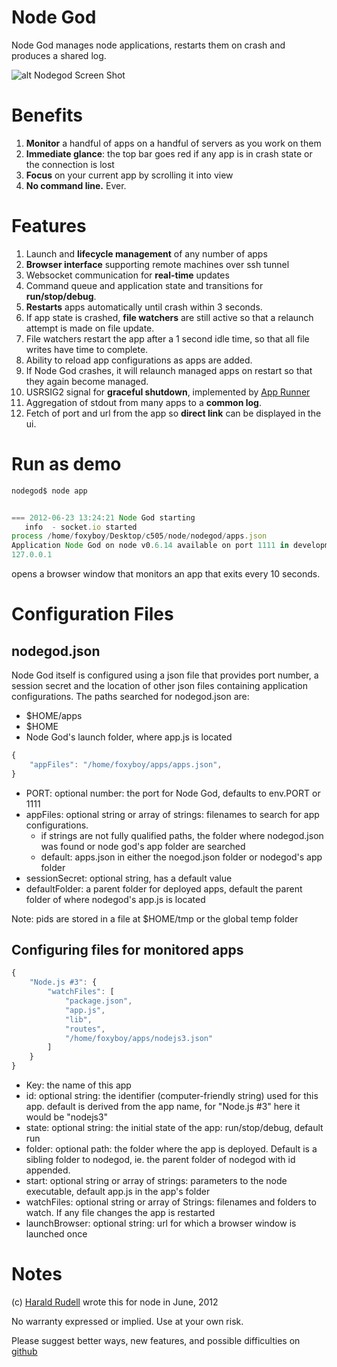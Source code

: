 # Node God

Node God manages node applications, restarts them on crash and produces a shared log.

![alt Nodegod Screen Shot](https://raw.github.com/haraldrudell/nodegod/master/images/nodegod.png)

# Benefits

1. **Monitor** a handful of apps on a handful of servers as you work on them
2. **Immediate glance**: the top bar goes red if any app is in crash state or the connection is lost
3. **Focus** on your current app by scrolling it into view
4. **No command line.** Ever.

# Features

1. Launch and **lifecycle management** of any number of apps
2. **Browser interface** supporting remote machines over ssh tunnel
3. Websocket communication for **real-time** updates
4. Command queue and application state and transitions for **run/stop/debug**.
5. **Restarts** apps automatically until crash within 3 seconds.
6. If app state is crashed, **file watchers** are still active so that a relaunch attempt is made on file update.
7. File watchers restart the app after a 1 second idle time, so that all file writes have time to complete.
8. Ability to reload app configurations as apps are added.
9. If Node God crashes, it will relaunch managed apps on restart so that they again become managed.
10. USRSIG2 signal for **graceful shutdown**, implemented by [App Runner](https://github.com/haraldrudell/apprunner)
11. Aggregation of stdout from many apps to a **common log**.
12. Fetch of port and url from the app so **direct link** can be displayed in the ui.

# Run as demo

```js
nodegod$ node app


=== 2012-06-23 13:24:21 Node God starting
   info  - socket.io started
process /home/foxyboy/Desktop/c505/node/nodegod/apps.json
Application Node God on node v0.6.14 available on port 1111 in development mode
127.0.0.1
```

opens a browser window that monitors an app that exits every 10 seconds.

# Configuration Files

## nodegod.json
Node God itself is configured using a json file that provides port number, a session secret and the location of other json files containing application configurations. The paths searched for nodegod.json are:
* $HOME/apps
* $HOME
* Node God's launch folder, where app.js is located

```js
{
	"appFiles": "/home/foxyboy/apps/apps.json",
}
```
* PORT: optional number: the port for Node God, defaults to env.PORT or 1111
* appFiles: optional string or array of strings: filenames to search for app configurations.
	* if strings are not fully qualified paths, the folder where  nodegod.json was found or node god's app folder are searched
	* default: apps.json in either the noegod.json folder or nodegod's app folder
* sessionSecret: optional string, has a default value
* defaultFolder: a parent folder for deployed apps, default the parent folder of where nodegod's app.js is located

Note: pids are stored in a file at $HOME/tmp or the global temp folder

## Configuring files for monitored apps

```js
{
	"Node.js #3": {
		"watchFiles": [
			"package.json",
			"app.js",
			"lib",
			"routes",
			"/home/foxyboy/apps/nodejs3.json"
		]
	}
}
```

* Key: the name of this app
* id: optional string: the identifier (computer-friendly string) used for this app. default is derived from the app name, for "Node.js #3" here it would be "nodejs3"
* state: optional string: the initial state of the app: run/stop/debug, default run
* folder: optional path: the folder where the app is deployed. Default is a sibling folder to nodegod, ie. the parent folder of nodegod with id appended.
* start: optional string or array of strings: parameters to the node executable, default app.js in the app's folder
* watchFiles: optional string or array of Strings: filenames and folders to watch. If any file changes the app is restarted
* launchBrowser: optional string: url for which a browser window is launched once

# Notes

(c) [Harald Rudell](http://www.haraldrudell.com) wrote this for node in June, 2012

No warranty expressed or implied. Use at your own risk.

Please suggest better ways, new features, and possible difficulties on [github](https://github.com/haraldrudell/nodegod)